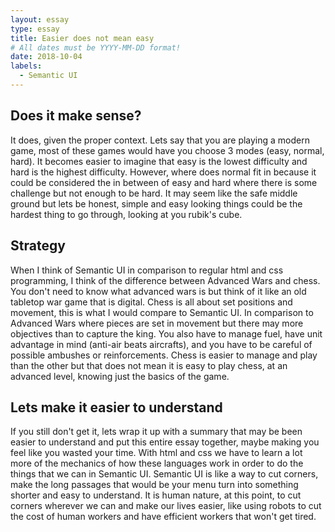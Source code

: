 ```yaml
---
layout: essay
type: essay
title: Easier does not mean easy
# All dates must be YYYY-MM-DD format!
date: 2018-10-04
labels:
  - Semantic UI
---
```


## Does it make sense?
It does, given the proper context. Lets say that you are playing a modern game, most of these games would have you choose 3 modes (easy, normal, hard). It becomes easier to imagine that easy is the lowest difficulty and hard is the highest difficulty. However, where does normal fit in because it could be considered the in between of easy and hard where there is some challenge but not enough to be hard. It may seem like the safe middle ground but lets be honest, simple and easy looking things could be the hardest thing to go through, looking at you rubik's cube.

## Strategy
When I think of Semantic UI in comparison to regular html and css programming, I think of the difference between Advanced Wars and chess. You don't need to know what advanced wars is but think of it like an old tabletop war game that is digital. Chess is all about set positions and movement, this is what I would compare to Semantic UI. In comparison to Advanced Wars where pieces are set in movement but there may more objectives than to capture the king. You also have to manage fuel, have unit advantage in mind (anti-air beats aircrafts), and you have to be careful of possible ambushes or reinforcements. Chess is easier to manage and play than the other but that does not mean it is easy to play chess, at an advanced level, knowing just the basics of the game.


## Lets make it easier to understand
If you still don't get it, lets wrap it up with a summary that may be been easier to understand and put this entire essay together, maybe making you feel like you wasted your time. With html and css we have to learn a lot more of the mechanics of how these languages work in order to do the things that we can in Semantic UI. Semantic UI is like a way to cut corners, make the long passages that would be your menu turn into something shorter and easy to understand. It is human nature, at this point, to cut corners wherever we can and make our lives easier, like using robots to cut the cost of human workers and have efficient workers that won't get tired.
